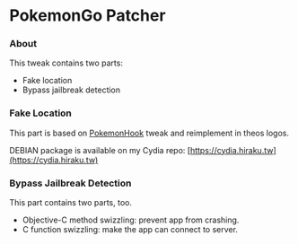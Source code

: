 # PokemonGo Patcher


### About 

This tweak contains two parts: 

* Fake location
* Bypass jailbreak detection

### Fake Location

This part is based on [PokemonHook](https://github.com/rpplusplus/PokemonHook) tweak and reimplement in theos logos.

DEBIAN package is available on my Cydia repo: [https://cydia.hiraku.tw](https://cydia.hiraku.tw)

### Bypass Jailbreak Detection

This part contains two parts, too.

* Objective-C method swizzling: prevent app from crashing.
* C function swizzling: make the app can connect to server.

